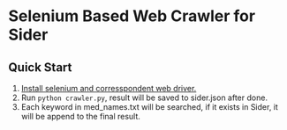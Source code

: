 # Selenium Based Web Crawler for Sider


## Quick Start
1. [Install selenium and corresspondent web driver.](http://selenium-python.readthedocs.io/installation.html)
2. Run ```python crawler.py```, result will be saved to sider.json after done.
3. Each keyword in med_names.txt will be searched, if it exists in Sider, it will be append to the final result.